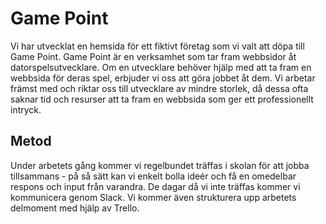 # Game Point
Vi har utvecklat en hemsida för ett fiktivt företag som vi valt att döpa till Game Point. Game Point är en verksamhet som tar fram webbsidor åt datorspelsutvecklare. Om en utvecklare behöver hjälp med att ta fram en webbsida för deras spel, erbjuder vi oss att göra jobbet åt dem. Vi arbetar främst med och riktar oss till utvecklare av mindre storlek, då dessa ofta saknar tid och resurser att ta fram en webbsida som ger ett professionellt intryck. 

## Metod
Under arbetets gång kommer vi regelbundet träffas i skolan för att jobba tillsammans - på så sätt kan vi enkelt bolla ideér och få en omedelbar respons och input från varandra. De dagar då vi inte träffas kommer vi kommunicera genom Slack. Vi kommer även strukturera upp arbetets delmoment med hjälp av Trello.
